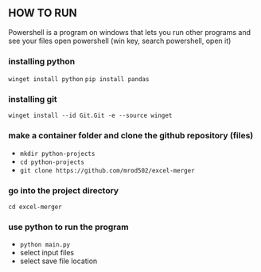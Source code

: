 
## HOW TO RUN

Powershell is a program on windows that lets you run other programs and see your files
open powershell (win key, search powershell, open it)

### installing python
`winget install python`
`pip install pandas`
### installing git
`winget install --id Git.Git -e --source winget`
### make a container folder and clone the github repository (files)
 - `mkdir python-projects`
 - `cd python-projects`
 - `git clone https://github.com/mrod502/excel-merger`
### go into the project directory
`cd excel-merger`
### use python to run the program
 - `python main.py`
 - select input files
 - select save file location
